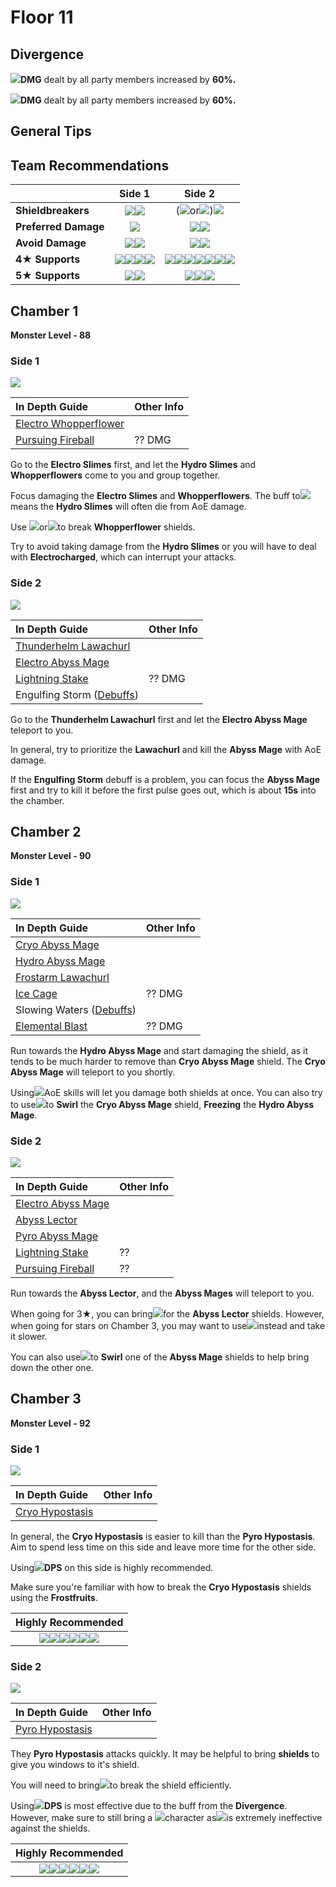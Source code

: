 # Floor 11

## Divergence

![](../../.gitbook/assets/pyro_small.png)**DMG** dealt by all party members increased by **60%.**

![](../../.gitbook/assets/cryo_small.png)**DMG** dealt by all party members increased by **60%.**

## General Tips

## Team Recommendations

|  | Side 1 | Side 2 |
| :--- | :---: | :---: |
| **Shieldbreakers** | ![](../../.gitbook/assets/pyro_small.png)![](../../.gitbook/assets/cryo_small.png) | \(![](../../.gitbook/assets/pyro_small.png)or![](../../.gitbook/assets/cryo_small.png)\)![](../../.gitbook/assets/hydro_small.png) |
| **Preferred Damage** | ![](../../.gitbook/assets/pyro_small.png) | ![](../../.gitbook/assets/hydro_small.png)![](../../.gitbook/assets/cryo_small.png) |
| **Avoid Damage** | ![](../../.gitbook/assets/cryo_small.png)![](../../.gitbook/assets/electro_small.png) | ![](../../.gitbook/assets/pyro_small.png)![](../../.gitbook/assets/electro_small.png) |
| **4**★ **Supports** | ![](../../.gitbook/assets/ui_avataricon_bennett.png)![](../../.gitbook/assets/ui_avataricon_xiangling.png)![](../../.gitbook/assets/ui_avataricon_diona.png)![](../../.gitbook/assets/ui_avataricon_sucrose.png) | ![](../../.gitbook/assets/ui_avataricon_bennett.png)![](../../.gitbook/assets/ui_avataricon_xinyan.png)![](../../.gitbook/assets/ui_avataricon_barbara.png)![](../../.gitbook/assets/ui_avataricon_xingqiu.png)![](../../.gitbook/assets/ui_avataricon_chongyun.png)![](../../.gitbook/assets/ui_avataricon_kaeya.png)![](../../.gitbook/assets/ui_avataricon_rosaria.png) |
| **5**★ **Supports** | ![](../../.gitbook/assets/ui_avataricon_kazuha.png)![](../../.gitbook/assets/ui_avataricon_venti.png) | ![](../../.gitbook/assets/ui_avataricon_jean.png)![](../../.gitbook/assets/ui_avataricon_mona.png)![](../../.gitbook/assets/ui_avataricon_zhongli.png) |

## Chamber 1

**Monster Level - 88**

### Side 1

![](../../.gitbook/assets/11-1-1v20.png)

| **In Depth Guide** | Other Info |
| :--- | :--- |
| [Electro Whopperflower](../../monsters/animals/electro-whopperflower.md) |  |
| [Pursuing Fireball](../../mechanics/auras/pursuing-fireball.md) | ?? DMG |

Go to the **Electro Slimes** first, and let the **Hydro Slimes** and **Whopperflowers** come to you and group together.

Focus damaging the **Electro Slimes** and **Whopperflowers**. The buff to![](../../.gitbook/assets/pyro_small.png)means the **Hydro Slimes** will often die from AoE damage.

Use ![](../../.gitbook/assets/pyro_small.png)or![](../../.gitbook/assets/cryo_small.png)to break **Whopperflower** shields.

Try to avoid taking damage from the **Hydro Slimes** or you will have to deal with **Electrocharged**, which can interrupt your attacks.

### Side 2

![](../../.gitbook/assets/11-1-2v20.png)



| **In Depth Guide** | Other Info |
| :--- | :--- |
| [Thunderhelm Lawachurl](../../monsters/hilichurls/thunderhelm-lawachurl.md) |  |
| [Electro Abyss Mage](../../monsters/abyss-order/electro-abyss-mage.md) |  |
| [Lightning Stake](../../mechanics/auras/lightning-stake.md) | ?? DMG |
| Engulfing Storm \([Debuffs](../../mechanics/debuffs/)\) |  |

Go to the **Thunderhelm Lawachurl** first and let the **Electro Abyss Mage** teleport to you.

In general, try to prioritize the **Lawachurl** and kill the **Abyss Mage** with AoE damage.

If the **Engulfing Storm** debuff is a problem, you can focus the **Abyss Mage** first and try to kill it before the first pulse goes out, which is about **15s** into the chamber.

## Chamber 2

**Monster Level - 90**

### Side 1

![](../../.gitbook/assets/11-2-1v20.png)

| **In Depth Guide** | Other Info |
| :--- | :--- |
| [Cryo Abyss Mage](../../monsters/abyss-order/cryo-abyss-mage.md) |  |
| [Hydro Abyss Mage](../../monsters/abyss-order/hydro-abyss-mage.md) |  |
| [Frostarm Lawachurl](../../monsters/hilichurls/frostarm-lawachurl.md) |  |
| [Ice Cage](../../mechanics/auras/ice-cage.md) | ?? DMG |
| Slowing Waters \([Debuffs](../../mechanics/debuffs/)\) |  |
| [Elemental Blast](../../mechanics/auras/elemental-blast.md) | ?? DMG |

Run towards the **Hydro Abyss Mage** and start damaging the shield, as it tends to be much harder to remove than **Cryo Abyss Mage** shield. The **Cryo Abyss Mage** will teleport to you shortly.

Using![](../../.gitbook/assets/pyro_small.png)AoE skills will let you damage both shields at once. You can also try to use![](../../.gitbook/assets/anemo_small.png)to **Swirl** the **Cryo Abyss Mage** shield, **Freezing** the **Hydro Abyss Mage**.

### Side 2

![](../../.gitbook/assets/11-2-2v20.png)

| **In Depth Guide** | Other Info |
| :--- | :--- |
| [Electro Abyss Mage](../../monsters/abyss-order/electro-abyss-mage.md) |  |
| [Abyss Lector](../../monsters/abyss-order/abyss-lector.md) |  |
| [Pyro Abyss Mage](../../monsters/abyss-order/pyro-abyss-mage.md) |  |
| [Lightning Stake](../../mechanics/auras/lightning-stake.md) | ?? |
| [Pursuing Fireball](../../mechanics/auras/pursuing-fireball.md) | ?? |

Run towards the **Abyss Lector**, and the **Abyss Mages** will teleport to you.

When going for 3★, you can bring![](../../.gitbook/assets/pyro_small.png)for the **Abyss Lector** shields. However, when going for stars on Chamber 3, you may want to use![](../../.gitbook/assets/cryo_small.png)instead and take it slower.

You can also use![](../../.gitbook/assets/anemo_small.png)to **Swirl** one of the **Abyss Mage** shields to help bring down the other one.

## Chamber 3

**Monster Level - 92**

### Side 1

![](../../.gitbook/assets/hypostasis-cryo.png)

| **In Depth Guide** | Other Info |
| :--- | :--- |
| [Cryo Hypostasis](../../monsters/elites/cryo-hypostasis.md) |  |

In general, the **Cryo Hypostasis** is easier to kill than the **Pyro Hypostasis**. Aim to spend less time on this side and leave more time for the other side.

Using![](../../.gitbook/assets/pyro_small.png)**DPS** on this side is highly recommended.

Make sure you're familiar with how to break the **Cryo Hypostasis** shields using the **Frostfruits**.

| **Highly Recommended** |
| :---: |
| ![](../../.gitbook/assets/ui_avataricon_bennett.png)![](../../.gitbook/assets/ui_avataricon_diluc.png)![](../../.gitbook/assets/ui_avataricon_klee.png)![](../../.gitbook/assets/ui_avataricon_hutao.png)![](../../.gitbook/assets/ui_avataricon_xiangling.png)![](../../.gitbook/assets/ui_avataricon_yanfei.png) |

### Side 2

![](../../.gitbook/assets/hypostasis-pyro-.png)

| **In Depth Guide** | Other Info |
| :--- | :--- |
| [Pyro Hypostasis](../../monsters/elites/pyro-hypostasis.md) |  |

They **Pyro Hypostasis** attacks quickly. It may be helpful to bring **shields** to give you windows to it's shield.

You will need to bring![](../../.gitbook/assets/hydro_small.png)to break the shield efficiently.

Using![](../../.gitbook/assets/cryo_small.png)**DPS** is most effective due to the buff from the **Divergence**. However, make sure to still bring a ![](../../.gitbook/assets/hydro_small.png)character as![](../../.gitbook/assets/cryo_small.png)is extremely ineffective against the shields.

| **Highly Recommended** |
| :---: |
| ![](../../.gitbook/assets/ui_avataricon_ayaka.png)![](../../.gitbook/assets/ui_avataricon_ganyu.png)![](../../.gitbook/assets/ui_avataricon_barbara.png)![](../../.gitbook/assets/ui_avataricon_mona.png)![](../../.gitbook/assets/ui_avataricon_tartaglia.png)![](../../.gitbook/assets/ui_avataricon_xingqiu.png) |

